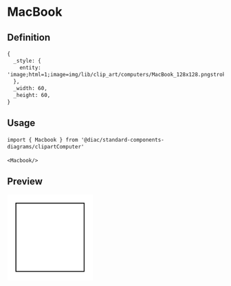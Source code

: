 # MacBook

## Definition

```
{
  _style: { 
    entity: 'image;html=1;image=img/lib/clip_art/computers/MacBook_128x128.pngstrokeColor=none;',
  },
  _width: 60,
  _height: 60,
}
```

## Usage

```
import { Macbook } from '@diac/standard-components-diagrams/clipartComputer'

<Macbook/>
```

## Preview

<img src="./macbook.png" width="200"/>
